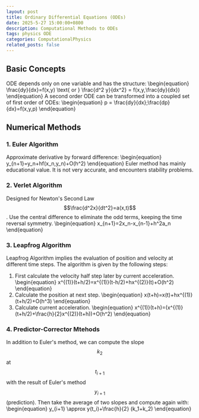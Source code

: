 ```yaml
---
layout: post
title: Ordinary Differential Equations (ODEs)
date: 2025-5-27 15:00:00+0800
description: Computational Methods to ODEs 
tags: physics ODE
categories: ComputationalPhysics
related_posts: false
---
```

## Basic Concepts
ODE depends only on one variable and has the structure:
\begin{equation}
\frac{dy}{dx}=f(x,y) \text{ or } \frac{d^2 y}{dx^2} = f(x,y,\frac{dy}{dx})
\end{equation}
A second order ODE can be transformed into a coupled set of first order of ODEs:
\begin{equation}
p = \frac{dy}{dx};\frac{dp}{dx}=f(x,y,p)
\end{equation}

## Numerical Methods
### 1. Euler Algorithm
Approximate derivative by forward difference:
\begin{equation}
y_{n+1}=y_n+hf(x_n,y_n)+O(h^2)
\end{equation}
Euler method has mainly educational value. It is not very accurate, and encounters stability problems.

### 2. Verlet Algorithm
Designed for Newton's Second Law $$\frac{d^2x}{dt^2}=a(x,t)$$. Use the central difference to eliminate the odd terms, keeping the time reversal symmetry.
\begin{equation}
x_{n+1}=2x_n-x_{n-1}+h^2a_n
\end{equation}

### 3. Leapfrog Algorithm
Leapfrog Algorithm implies the evaluation of position and velocity at different time steps. The algorithm is given by the following steps:

1. First calculate the velocity half step later by current acceleration.
\begin{equation}
x^{(1)}(t+h/2)=x^{(1)}(t-h/2)+hx^{(2)}(t)+O(h^2)
\end{equation}
2. Calculate the position at next step.
\begin{equation}
x(t+h)=x(t)+hx^{(1)}(t+h/2)+O(h^3)
\end{equation}
3. Calculate current acceleration.
\begin{equation}
x^{(1)}(t+h)=(x^{(1)}(t+h/2)+\frac{h}{2}x^{(2)}(t+h))+O(h^2)
\end{equation}

### 4. Predictor-Corrector Mtehods
In addition to Euler's method, we can compute the slope $$k_2$$ at $$t_{i+1}$$ with the result of Euler's method $$y_{i+1}$$ (prediction). Then take the average of two slopes and compute again with: 
\begin{equation}
y_{i+1} \approx y(t_i)+\frac{h}{2} (k_1+k_2)
\end{equation}


